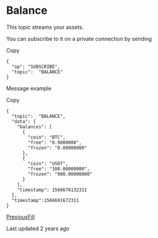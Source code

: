# Balance

This topic streams your assets.

You can subscribe to it on a private connection by sending

Copy

```
{
  "op": "SUBSCRIBE",
  "topic":  "BALANCE"
}
```

Message example

Copy

```
{
  "topic":  "BALANCE",
  "data": {
    "balances": [
      {
        "coin": "BTC",
        "free": "0.9000000",
        "frozen": "0.00000000"
      },
      {
        "coin": "USDT",
        "free": "100.00000000",
        "frozen": "900.00000000"
      }
    ],
    "timestamp": 1566676132311
  },
  "timestamp":1566691672311
}
```

[PreviousFill](https://pionex-doc.gitbook.io/apidocs/websocket/private-stream/fill)

Last updated 2 years ago
